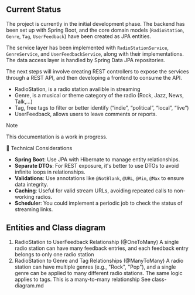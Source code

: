 ## Current Status

The project is currently in the initial development phase. The backend has been set up with Spring Boot, and the core domain models (`RadioStation`, `Genre`, `Tag`, `UserFeedback`) have been created as JPA entities.

The service layer has been implemented with `RadioStationService`, `GenreService`, and `UserFeedbackService`, along with their implementations. The data access layer is handled by Spring Data JPA repositories.

The next steps will involve creating REST controllers to expose the services through a REST API, and then developing a frontend to consume the API.

* RadioStation, is a radio station availible in streaming
* Genre, is a musical or theme category of the radio (Rock, Jazz, News, Talk,...)
* Tag, free tags to filter or better identify (“indie”, “political”, “local”, “live”)
* UserFeedback, allows users to leave comments or reports.

> [!NOTE]
> This documentation is a work in progress.


🔧 Technical Considerations
- **Spring Boot**: Use JPA with Hibernate to manage entity relationships.
- **Separate DTOs**: For REST exposure, it's better to use DTOs to avoid infinite loops in relationships.
- **Validations**: Use annotations like `@NotBlank`, `@URL`, `@Min`, `@Max` to ensure data integrity.
- **Caching**: Useful for valid stream URLs, avoiding repeated calls to non-working radios.
- **Scheduler**: You could implement a periodic job to check the status of streaming links.

## Entities and Class diagram 

1. RadioStation to UserFeedback Relationship (@OneToMany)
A single radio station can have many feedback entries, and each feedback entry belongs to only one radio station
2. RadioStation to Genre and Tag Relationships (@ManyToMany)
A radio station can have multiple genres (e.g., "Rock", "Pop"), and a single genre can be applied to many different radio stations. The same logic applies to tags. This is a many-to-many relationship
See class-diagram.md
